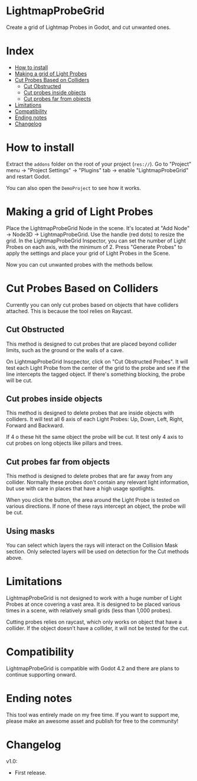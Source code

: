 # LightmapProbeGrid
Create a grid of Lightmap Probes in Godot, and cut unwanted ones.

# Index
 * [How to install](#how-to-install)
 * [Making a grid of Light Probes](#making-a-grid-of-light-probes)
 * [Cut Probes Based on Colliders](#cut-probes-based-on-colliders)
   * [Cut Obstructed](#cut-obstructed)
   * [Cut probes inside objects](#cut-probes-inside-objects)
   * [Cut probes far from objects](#cut-probes-far-from-objects)
 * [Limitations](#limitations)
 * [Compatibility](#compatibility)
 * [Ending notes](#ending-notes)
 * [Changelog](#changelog)

# How to install
Extract the `addons` folder on the root of your project (`res://`). Go to "Project" menu -> "Project Settings" -> "Plugins" tab -> enable "LightmapProbeGrid" and restart Godot.

You can also open the `DemoProject` to see how it works.

# Making a grid of Light Probes
Place the LightmapProbeGrid Node in the scene. It's located at "Add Node" -> Node3D -> LightmapProbeGrid.
Use the handle (red dots) to resize the grid.
In the LightmapProbeGrid Inspector, you can set the number of Light Probes on each axis, with the minimum of 2. Press "Generate Probes" to apply the settings and place your grid of Light Probes in the Scene.

Now you can cut unwanted probes with the methods bellow.

# Cut Probes Based on Colliders
Currently you can only cut probes based on objects that have colliders attached. This is because the tool relies on Raycast.

## Cut Obstructed
This method is designed to cut probes that are placed beyond collider limits, such as the ground or the walls of a cave. 

On LightmapProbeGrid Inscpector, click on "Cut Obstructed Probes". It will test each Light Probe from the center of the grid to the probe and see if the line intercepts the tagged object. If there's something blocking, the probe will be cut.

## Cut probes inside objects
This method is designed to delete probes that are inside objects with colliders. It will test all 6 axis of each Light Probes: Up, Down, Left, Right, Forward and Backward. 

If 4 o these hit the same object the probe will be cut. It test only 4 axis to cut probes on long objects like pillars and trees.

## Cut probes far from objects
This method is designed to delete probes that are far away from any collider. Normally these probes don't contain any relevant light information, but use with care in places that have a high usage spotlights.

When you click the button, the area around the Light Probe is tested on various directions. If none of these rays intercept an object, the probe will be cut.

## Using masks
You can select which layers the rays will interact on the Collision Mask section. Only selected layers will be used on detection for the Cut methods above.

# Limitations
LightmapProbeGrid is not designed to work with a huge number of Light Probes at once covering a vast area. It is designed to be placed various times in a scene, with relatively small grids (less than 1,000 probes).

Cutting probes relies on raycast, which only works on object that have a collider. If the object doesn’t have a collider, it will not be tested for the cut.

# Compatibility
LightmapProbeGrid is compatible with Godot 4.2 and there are plans to continue supporting onward.

# Ending notes
This tool was entirely made on my free time. If you want to support me, please make an awesome asset and publish for free to the community!

# Changelog
v1.0:
-	First release.
